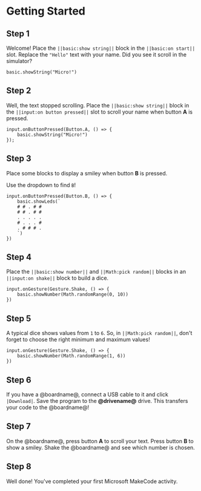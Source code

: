 # Getting Started

## Step 1

Welcome! Place the `||basic:show string||` block in the `||basic:on start||` slot. Replace the `"Hello"` text with your name. Did you see it scroll in the simulator?

```blocks
basic.showString("Micro!")
```

## Step 2

Well, the text stopped scrolling. Place the `||basic:show string||` block in the `||input:on button pressed||` slot to scroll your name when button **A** is pressed.

```blocks
input.onButtonPressed(Button.A, () => {
    basic.showString("Micro!")
});
```

## Step 3

Place some blocks to display a smiley when button **B** is pressed.

Use the dropdown to find `B`!

```blocks
input.onButtonPressed(Button.B, () => {
    basic.showLeds(`
    # # . # #
    # # . # #
    . . . . .
    # . . . #
    . # # # .
    `)
})
```

## Step 4

Place the `||basic:show number||` and `||Math:pick random||` blocks in an `||input:on shake||` block to build a dice.

```blocks
input.onGesture(Gesture.Shake, () => {
    basic.showNumber(Math.randomRange(0, 10))
})
```

## Step 5

A typical dice shows values from `1` to `6`. So, in `||Math:pick random||`, don't forget to choose the right minimum and maximum values!

```blocks
input.onGesture(Gesture.Shake, () => {
    basic.showNumber(Math.randomRange(1, 6))
})
```

## Step 6

If you have a @boardname@, connect a USB cable to it and click `|Download|`. Save the program to the **@drivename@** drive. This transfers your code to the @boardname@!

## Step 7

On the @boardname@, press button **A** to scroll your text. Press button **B** to show a smiley. Shake the @boardname@ and see which number is chosen.

## Step 8

Well done! You've completed your first Microsoft MakeCode activity.